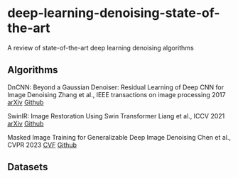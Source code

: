 # deep-learning-denoising-state-of-the-art
A review of state-of-the-art deep learning denoising algorithms

## Algorithms
DnCNN: Beyond a Gaussian Denoiser: Residual Learning of Deep CNN for Image Denoising
Zhang et al., IEEE transactions on image processing 2017
[arXiv](https://arxiv.org/pdf/1608.03981.pdf) [Github](https://github.com/cszn/KAIR/tree/master)

SwinIR: Image Restoration Using Swin Transformer
Liang et al., ICCV 2021
[arXiv](https://arxiv.org/abs/2108.10257) [Github](https://github.com/cszn/KAIR/tree/master)

Masked Image Training for Generalizable Deep Image Denoising
Chen et al., CVPR 2023
[CVF](https://openaccess.thecvf.com/content/CVPR2023/html/Chen_Masked_Image_Training_for_Generalizable_Deep_Image_Denoising_CVPR_2023_paper.html) [Github](https://github.com/haoyuc/MaskedDenoising)

## Datasets

